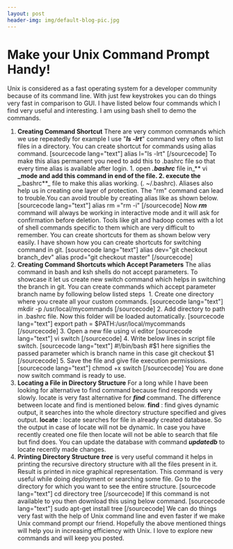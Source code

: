 ```yaml
---
layout: post
header-img: img/default-blog-pic.jpg
---
```


# Make your Unix Command Prompt Handy! 

Unix is considered as a fast operating system for a developer community because of its command line. With just few keystrokes you can do things very fast in comparison to GUI. I have listed below four commands which I find very useful and interesting. I am using bash shell to demo the commands. 

  1. **Creating Command Shortcut** There are very common commands which we use repeatedly for example I use "_**ls -lrt**_" command very often to list files in a directory. You can create shortcut for commands using alias command. [sourcecode lang="text"] alias l="ls -lrt" [/sourcecode] To make this alias permanent you need to add this to .bashrc file so that every time alias is available after login. 
    1. open _**.bashrc**_ file in_** vi **_mode and add this command in end of the file.
    2. execute the _**.bashrc**_ file to make this alias working. (. ~/.bashrc).
Aliases also help us in creating one layer of protection. The "rm" command can lead to trouble.You can avoid trouble by creating alias like as shown below. [sourcecode lang="text"] alias rm ="rm -i" [/sourcecode] Now _**rm**_ command will always be working in interactive mode and it will ask for confirmation before deletion. Tools like git and hadoop comes with a lot of shell commands specific to them which are very difficult to remember. You can create shortcuts for them as shown below very easily. I have shown how you can create shortcuts for switching command in git. [sourcecode lang="text"] alias dev="git checkout branch_dev" alias prod="git checkout master" [/sourcecode]
  2. **Creating Command Shortcuts which Accept Parameters** The alias command in bash and ksh shells do not accept parameters. To showcase it let us create new switch command which helps in switching the branch in git. You can create commands which accept parameter branch name by following below listed steps 
    1. Create one directory where you create all your custom commands. [sourcecode lang="text"] mkdir -p /usr/local/mycommands [/sourcecode]
    2. Add directory to path in .bashrc file. Now this folder will be loaded automatically. [sourcecode lang="text"] export path = $PATH:/usr/local/mycommands [/sourcecode]
    3. Open a new file using vi editor [sourcecode lang="text"] vi switch [/sourcecode]
    4. Write below lines in script file switch. [sourcecode lang="text"] #!/bin/bash #$1 here signifies the passed parameter which is branch name in this case git checkout $1 [/sourcecode]
    5. Save the file and give file execution permissions. [sourcecode lang="text"] chmod +x switch [/sourcecode]
You are done now switch command is ready to use.
  3. **Locating a File in Directory Structure** For a long while I have been looking for alternative to find command because find responds very slowly. locate is very fast alternative for _**find**_ command. The difference between locate and find is mentioned below. **find** : find gives dynamic output, it searches into the whole directory structure specified and gives output. **locate** : locate searches for file in already created database. So the output in case of locate will not be dynamic. In case you have recently created one file then locate will not be able to search that file but find does. You can update the database with command _**updatedb**_ to locate recently made changes.
  4. **Printing Directory Structure** _**tree**_ is very useful command it helps in printing the recursive directory structure with all the files present in it. Result is printed in nice graphical representation. This command is very useful while doing deployment or searching some file. Go to the directory for which you want to see the entire structure. [sourcecode lang="text"] cd directory tree [/sourcecode] If this command is not available to you then download this using below command. [sourcecode lang="text"] sudo apt-get install tree [/sourcecode]
We can do things very fast with the help of Unix command line and even faster if we make Unix command prompt our friend. Hopefully the above mentioned things will help you in increasing efficiency with Unix. I love to explore new commands and will keep you posted.
